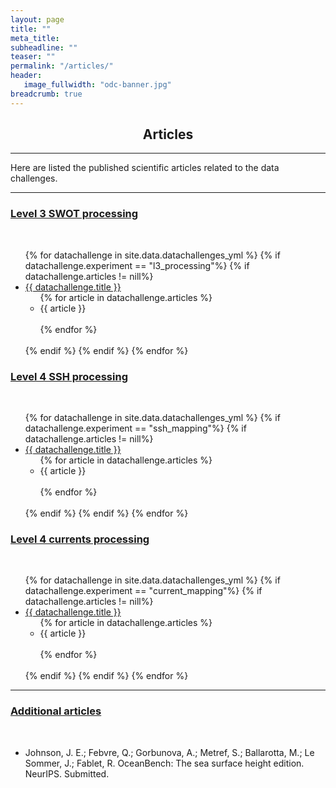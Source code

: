 ```yaml
---
layout: page
title: ""
meta_title: 
subheadline: ""
teaser: ""
permalink: "/articles/"
header:
   image_fullwidth: "odc-banner.jpg"
breadcrumb: true
---
```


## <center> <b> Articles </b> </center>

---

Here are listed the published scientific articles related to the data challenges.

---



### [<u>Level 3 SWOT processing</u>](/dc_L3/)
<br> 

<ul>
 {% for datachallenge in site.data.datachallenges_yml %} 
    {% if datachallenge.experiment == "l3_processing"%}
     {% if datachallenge.articles != nill%}
      <li>  <a href="{{ datachallenge.url }}">{{ datachallenge.title }} </a> 
      <ul>
           {% for article in datachallenge.articles %}
             <li> {{ article }} </li>
             <br>
           {% endfor %}
      </ul>    
      </li>
      <br> 
     {% endif %}
    {% endif %} 
 {% endfor %} 
          
</ul>
 
 

### [<u>Level 4 SSH processing</u>](/dc_L4_SSH/)

<br> 

<ul>
 {% for datachallenge in site.data.datachallenges_yml %} 
    {% if datachallenge.experiment == "ssh_mapping"%}
     {% if datachallenge.articles != nill%}
      <li>  <a href="{{ datachallenge.url }}">{{ datachallenge.title }} </a> 
      <ul>
           {% for article in datachallenge.articles %}
             <li> {{ article }} </li>
             <br>
           {% endfor %}
      </ul>    
      </li>
      <br> 
     {% endif %}
    {% endif %} 
 {% endfor %} 
          
</ul>



### [<u>Level 4 currents processing</u>](/dc_L4_Current/)

<br> 

<ul>
 {% for datachallenge in site.data.datachallenges_yml %} 
    {% if datachallenge.experiment == "current_mapping"%}
     {% if datachallenge.articles != nill%}
      <li>  <a href="{{ datachallenge.url }}">{{ datachallenge.title }} </a> 
      <ul>
           {% for article in datachallenge.articles %}
             <li> {{ article }} </li>
             <br>
           {% endfor %}
      </ul>    
      </li>
      <br> 
     {% endif %}
    {% endif %} 
 {% endfor %} 
          
</ul>




--- 

### **<u>Additional articles</u>**
<br>

- Johnson, J. E.; Febvre, Q.; Gorbunova, A.; Metref, S.; Ballarotta, M.; Le Sommer, J.; Fablet, R. OceanBench: The sea surface height edition. NeurIPS. Submitted. 


